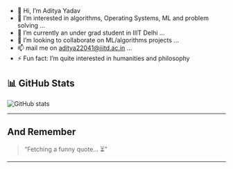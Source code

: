 - 👋 Hi, I’m Aditya Yadav
- 👀 I’m interested in algorithms, Operating Systems, ML and problem solving  …
- 🌱 I’m currently an under grad student in IIIT Delhi  …
- 💞️ I’m looking to collaborate on ML/algorithms projects …
- 📫 mail me on aditya22041@iiitd.ac.in  …
- ⚡ Fun fact: I’m quite interested in humanities and philosophy

## 📊 GitHub Stats
![GitHub stats](https://github-readme-stats.vercel.app/api?username=aditya22041&show_icons=true&theme=radical)

---

## And Remember

<!--QUOTE_START-->
> “Fetching a funny quote… ⏳”
<!--QUOTE_END-->

---
